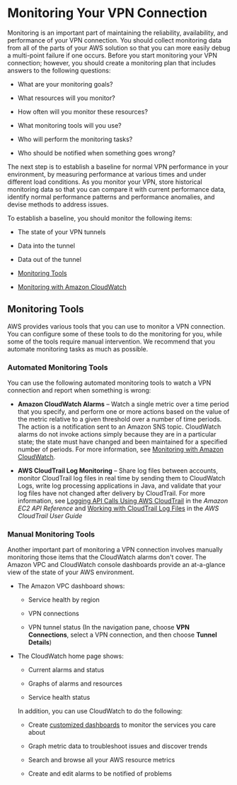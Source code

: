# Monitoring Your VPN Connection<a name="monitoring-overview-vpn"></a>

Monitoring is an important part of maintaining the reliability, availability, and performance of your VPN connection\. You should collect monitoring data from all of the parts of your AWS solution so that you can more easily debug a multi\-point failure if one occurs\. Before you start monitoring your VPN connection; however, you should create a monitoring plan that includes answers to the following questions:

+ What are your monitoring goals?

+ What resources will you monitor?

+ How often will you monitor these resources?

+ What monitoring tools will you use?

+ Who will perform the monitoring tasks?

+ Who should be notified when something goes wrong?

The next step is to establish a baseline for normal VPN performance in your environment, by measuring performance at various times and under different load conditions\. As you monitor your VPN, store historical monitoring data so that you can compare it with current performance data, identify normal performance patterns and performance anomalies, and devise methods to address issues\.

To establish a baseline, you should monitor the following items:

+ The state of your VPN tunnels

+ Data into the tunnel

+ Data out of the tunnel


+ [Monitoring Tools](#monitoring-automated-manual)
+ [Monitoring with Amazon CloudWatch](monitoring-cloudwatch-vpn.md)

## Monitoring Tools<a name="monitoring-automated-manual"></a>

AWS provides various tools that you can use to monitor a VPN connection\. You can configure some of these tools to do the monitoring for you, while some of the tools require manual intervention\. We recommend that you automate monitoring tasks as much as possible\.

### Automated Monitoring Tools<a name="monitoring-automated_tools"></a>

You can use the following automated monitoring tools to watch a VPN connection and report when something is wrong:

+ **Amazon CloudWatch Alarms** – Watch a single metric over a time period that you specify, and perform one or more actions based on the value of the metric relative to a given threshold over a number of time periods\. The action is a notification sent to an Amazon SNS topic\. CloudWatch alarms do not invoke actions simply because they are in a particular state; the state must have changed and been maintained for a specified number of periods\. For more information, see [Monitoring with Amazon CloudWatch](monitoring-cloudwatch-vpn.md)\.

+ **AWS CloudTrail Log Monitoring** – Share log files between accounts, monitor CloudTrail log files in real time by sending them to CloudWatch Logs, write log processing applications in Java, and validate that your log files have not changed after delivery by CloudTrail\. For more information, see [Logging API Calls Using AWS CloudTrail](http://docs.aws.amazon.com/AWSEC2/latest/APIReference/using-cloudtrail.html) in the *Amazon EC2 API Reference* and [Working with CloudTrail Log Files](http://docs.aws.amazon.com/awscloudtrail/latest/userguide/cloudtrail-working-with-log-files.html) in the *AWS CloudTrail User Guide*

### Manual Monitoring Tools<a name="monitoring-manual-tools"></a>

Another important part of monitoring a VPN connection involves manually monitoring those items that the CloudWatch alarms don't cover\. The Amazon VPC and CloudWatch console dashboards provide an at\-a\-glance view of the state of your AWS environment\. 

+ The Amazon VPC dashboard shows:

  + Service health by region

  + VPN connections

  + VPN tunnel status \(In the navigation pane, choose **VPN Connections**, select a VPN connection, and then choose **Tunnel Details**\)

+ The CloudWatch home page shows:

  + Current alarms and status

  + Graphs of alarms and resources

  + Service health status

  In addition, you can use CloudWatch to do the following: 

  + Create [customized dashboards](http://docs.aws.amazon.com/AmazonCloudWatch/latest/DeveloperGuide/CloudWatch_Dashboards.html) to monitor the services you care about

  + Graph metric data to troubleshoot issues and discover trends

  + Search and browse all your AWS resource metrics

  + Create and edit alarms to be notified of problems